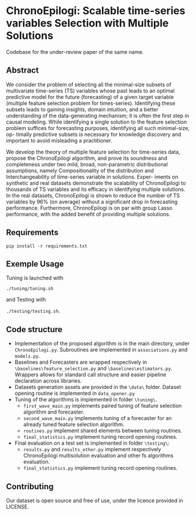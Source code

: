 # ChronoEpilogi: Scalable time-series variables Selection with Multiple Solutions

Codebase for the under-review paper of the same name.

## Abstract

We consider the problem of selecting all the minimal-size subsets of multivariate
time-series (TS) variables whose past leads to an optimal predictive model for the
future (forecasting) of a given target variable (multiple feature selection problem for
times-series). Identifying these subsets leads to gaining insights, domain intuition,
and a better understanding of the data-generating mechanism; it is often the first
step in causal modeling. While identifying a single solution to the feature selection
problem suffices for forecasting purposes, identifying all such minimal-size, op-
timally predictive subsets is necessary for knowledge discovery and important to
avoid misleading a practitioner.

We develop the theory of multiple feature selection for time-series data, propose
the ChronoEpilogi algorithm, and prove its soundness and completeness under two
mild, broad, non-parametric distributional assumptions, namely Compositionality
of the distribution and Interchangeability of time-series variable in solutions. Exper-
iments on synthetic and real datasets demonstrate the scalability of ChronoEpilogi
to thousands of TS variables and its efficacy in identifying multiple solutions. In the
real datasets, ChronoEpilogi is shown to reduce the number of TS variables by 96%
(on average) without a significant drop in forecasting performance. Furthermore,
ChronoEpilogi is on par with group Lasso performance, with the added benefit of
providing multiple solutions.


## Requirements

`pip install -r requirements.txt`

## Exemple Usage

Tuning is launched with 

`./tuning/tuning.sh`

and Testing with 

`./testing/testing.sh`.



## Code structure

 - Implementation of the proposed algorithm is in the main directory, under `ChronoEpilogi.py`. Subroutines are implemented in `associations.py` and `models.py`.
 - Baselines and Forecasters are wrapped respectively in `\baselines\feature_selection.py` and `\baselines\estimators.py`. Wrappers allows for standard call structure and easier pipeline declaration across libraries.
 - Datasets generation assets are provided in the `\data\` folder. Dataset opening routine is implemented in `data_opener.py`
 - Tuning of the algorithms is implemented in folder `\tuning\`.
   - `first_wave_main.py` implements paired tuning of feature selection algorithm and forecaster.
   - `second_wave_main.py` implements tuning of a forecaster for an already tuned feature selection algorithm.
   - `routines.py` implement shared elements between tuning routines.
   - `final_statistics.py` implement tuning record opening routines.
 - Final evaluation on a test set is implemented in folder `\testing\`:
   - `results.py` and `results_other.py` implement respectively ChronoEpilogi multisolution evaluation and other fs algorithms evaluation.
   - `final_statistics.py` implement tuning record opening routines.

## Contributing

Our dataset is open source and free of use, under the licence provided in LICENSE.

